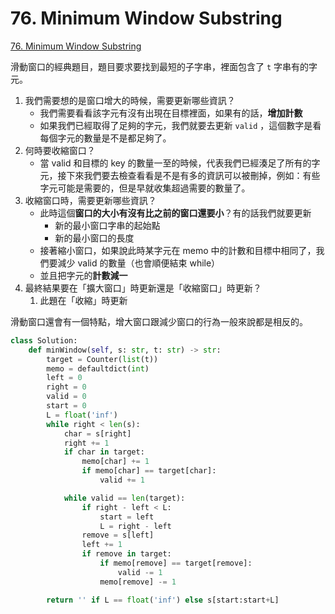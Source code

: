 # 76. Minimum Window Substring

[76. Minimum Window Substring](https://leetcode.com/problems/minimum-window-substring/)

滑動窗口的經典題目，題目要求要找到最短的子字串，裡面包含了 `t` 字串有的字元。

1. 我們需要想的是窗口增大的時候，需要更新哪些資訊？ 
   * 我們需要看看該字元有沒有出現在目標裡面，如果有的話，**增加計數**
   * 如果我們已經取得了足夠的字元，我們就要去更新 `valid` ，這個數字是看每個字元的數量是不是都足夠了。
2. 何時要收縮窗口？
   * 當 valid 和目標的 key 的數量一至的時候，代表我們已經湊足了所有的字元，接下來我們要去檢查看看是不是有多的資訊可以被刪掉，例如：有些字元可能是需要的，但是早就收集超過需要的數量了。
3. 收縮窗口時，需要更新哪些資訊？
   * 此時這個**窗口的大小有沒有比之前的窗口還要小**？有的話我們就要更新
     * 新的最小窗口字串的起始點
     * 新的最小窗口的長度
   * 接著縮小窗口，如果說此時某字元在 memo 中的計數和目標中相同了，我們要減少 valid 的數量（也會順便結束 while）
   * 並且把字元的**計數減一**
4. 最終結果要在「擴大窗口」時更新還是「收縮窗口」時更新？
   1. 此題在「收縮」時更新

滑動窗口還會有一個特點，增大窗口跟減少窗口的行為一般來說都是相反的。

```python
class Solution:
    def minWindow(self, s: str, t: str) -> str:
        target = Counter(list(t))
        memo = defaultdict(int)
        left = 0
        right = 0
        valid = 0
        start = 0
        L = float('inf')
        while right < len(s):
            char = s[right]
            right += 1
            if char in target:
                memo[char] += 1
                if memo[char] == target[char]:
                    valid += 1

            while valid == len(target):
                if right - left < L:
                    start = left
                    L = right - left
                remove = s[left]
                left += 1
                if remove in target:
                    if memo[remove] == target[remove]:
                        valid -= 1
                    memo[remove] -= 1

        return '' if L == float('inf') else s[start:start+L]
```

